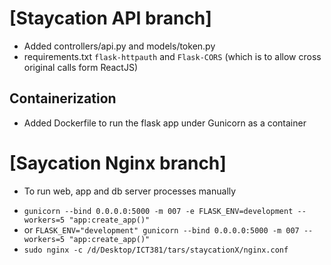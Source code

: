 # [Staycation API branch]
     
- Added controllers/api.py and models/token.py
- requirements.txt `flask-httpauth` and `Flask-CORS` (which is to allow cross original calls form ReactJS)

## Containerization

- Added Dockerfile to run the flask app under Gunicorn as a container


# [Saycation Nginx branch]

- To run web, app and db server processes manually
  
* `gunicorn --bind 0.0.0.0:5000 -m 007 -e FLASK_ENV=development --workers=5 "app:create_app()"` 
* or `FLASK_ENV="development" gunicorn --bind 0.0.0.0:5000 -m 007 --workers=5 "app:create_app()"`
* `sudo nginx -c /d/Desktop/ICT381/tars/staycationX/nginx.conf`
